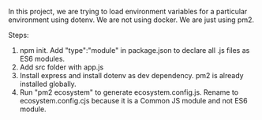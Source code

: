 In this project, we are trying to load environment variables for a particular environment using dotenv.
We are not using docker. We are just using pm2.

Steps:

1. npm init. Add "type":"module" in package.json to declare all .js files as ES6 modules.
2. Add src folder with app.js
3. Install express and install dotenv as dev dependency. pm2 is already installed globally.
4. Run "pm2 ecosystem" to generate ecosystem.config.js. Rename to ecosystem.config.cjs because it is a
Common JS module and not ES6 module.

